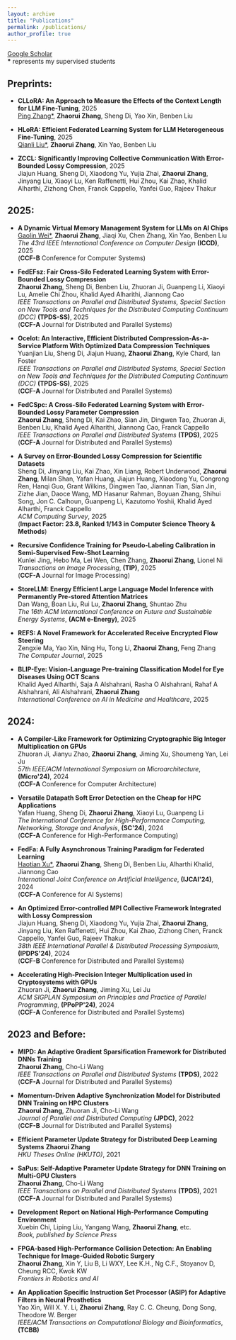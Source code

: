 ```yaml
---
layout: archive
title: "Publications"
permalink: /publications/
author_profile: true
---
```


[Google Scholar](https://scholar.google.com/citations?hl=en&user=0UuCWq0AAAAJ&view_op=list_works&sortby=pubdate)  
**\*** represents my supervised students

## Preprints:

- **CLLoRA: An Approach to Measure the Effects of the Context Length for LLM Fine-Tuning**, 2025 \
  <u>Ping Zhang*</u>, **Zhaorui Zhang**, Sheng Di, Yao Xin, Benben Liu

- **HLoRA: Efficient Federated Learning System for LLM Heterogeneous Fine-Tuning**, 2025 \
  <u>Qianli Liu*</u>, **Zhaorui Zhang**, Xin Yao, Benben Liu
  
- **ZCCL: Significantly Improving Collective Communication With Error-Bounded Lossy Compression**, 2025 \
  Jiajun Huang, Sheng Di, Xiaodong Yu, Yujia Zhai, **Zhaorui Zhang**, Jinyang Liu, Xiaoyi Lu, Ken Raffenetti, Hui Zhou, Kai Zhao, Khalid Alharthi, Zizhong Chen, Franck Cappello, Yanfei Guo, Rajeev Thakur 


## 2025:

- **A Dynamic Virtual Memory Management System for LLMs on AI Chips** \
  <u>Gaolin Wei*</u>, **Zhaorui Zhang**, Jiaqi Xu, Chen Zhang, Xin Yao, Benben Liu \
  *The 43rd IEEE International Conference on Computer Design* **\(ICCD\)**, 2025 \
  (**CCF-B** Conference for Computer Systems)

- **FedEFsz: Fair Cross-Silo Federated Learning System with Error-Bounded Lossy Compression** \
  **Zhaorui Zhang**, Sheng Di, Benben Liu, Zhuoran Ji, Guanpeng Li, Xiaoyi Lu, Amelie Chi Zhou, Khalid Ayed Alharithi, Jiannong Cao \
  *IEEE Transactions on Parallel and Distributed Systems, Special Section on New Tools and Techniques for the Distributed Computing Continuum (DCC)* **\(TPDS-SS\)**, 2025 \
  (**CCF-A** Journal for Distributed and Parallel Systems)
  
- **Ocelot: An Interactive, Efficient Distributed Compression-As-a-Service Platform With Optimized Data Compression Techniques** \
  Yuanjian Liu, Sheng Di, Jiajun Huang, **Zhaorui Zhang**, Kyle Chard, Ian Foster \
  *IEEE Transactions on Parallel and Distributed Systems, Special Section on New Tools and Techniques for the Distributed Computing Continuum (DCC)* **\(TPDS-SS\)**, 2025 \
  (**CCF-A** Journal for Distributed and Parallel Systems)
  
- **FedCSpc: A Cross-Silo Federated Learning System with Error-Bounded Lossy Parameter Compression** \
  **Zhaorui Zhang**, Sheng Di, Kai Zhao, Sian Jin, Dingwen Tao, Zhuoran Ji, Benben Liu, Khalid Ayed Alharithi, Jiannong Cao, Franck Cappello \
  *IEEE Transactions on Parallel and Distributed Systems* **\(TPDS\)**, 2025 \
  (**CCF-A** Journal for Distributed and Parallel Systems)

- **A Survey on Error-Bounded Lossy Compression for Scientific Datasets** \
  Sheng Di, Jinyang Liu, Kai Zhao, Xin Liang, Robert Underwood, **Zhaorui Zhang**, Milan Shan, Yafan Huang, Jiajun Huang, Xiaodong Yu, Congrong Ren, Hanqi Guo, Grant Wilkins, Dingwen Tao, Jiannan Tian, Sian Jin, Zizhe Jian, Daoce Wang, MD Hasanur Rahman, Boyuan Zhang, Shihui Song, Jon C. Calhoun, Guanpeng Li, Kazutomo Yoshii, Khalid Ayed Alharthi, Franck Cappello \
  *ACM Computing Survey*, 2025 \
  (**Impact Factor: 23.8, Ranked 1/143 in Computer Science Theory & Methods**)

- **Recursive Confidence Training for Pseudo-Labeling Calibration in Semi-Supervised Few-Shot Learning** \
  Kunlei Jing, Hebo Ma, Lei Wen, Chen Zhang, **Zhaorui Zhang**, Lionel Ni \
  *Transactions on Image Processing*, **\(TIP\)**, 2025 \
  (**CCF-A** Journal for Image Processing)

- **StoreLLM: Energy Efficient Large Language Model Inference with Permanently Pre-stored Attention Matrices** \
  Dan Wang, Boan Liu, Rui Lu, **Zhaorui Zhang**, Shuntao Zhu \
  *The 16th ACM International Conference on Future and Sustainable Energy Systems*, **\(ACM e-Energy\)**, 2025

- **REFS: A Novel Framework for Accelerated Receive Encrypted Flow Steering** \
  Zengxie Ma, Yao Xin, Ning Hu, Tong Li, **Zhaorui Zhang**, Feng Zhang \
  *The Computer Journal*, 2025

- **BLIP-Eye: Vision-Language Pre-training Classification Model for Eye Diseases Using OCT Scans** \
  Khalid Ayed Alharthi, Saja A Alshahrani, Rasha O Alshahrani, Rahaf A Alshahrani, Ali Alshahrani, **Zhaorui Zhang** \
  *International Conference on AI in Medicine and Healthcare*, 2025
  
## 2024:

- **A Compiler-Like Framework for Optimizing Cryptographic Big Integer Multiplication on GPUs** \
  Zhuoran Ji, Jianyu Zhao, **Zhaorui Zhang**, Jiming Xu, Shoumeng Yan, Lei Ju \
  *57th IEEE/ACM International Symposium on Microarchitecture*, **\(Micro'24\)**, 2024 \
  (**CCF-A** Conference for Computer Architecture)

- **Versatile Datapath Soft Error Detection on the Cheap for HPC Applications** \
  Yafan Huang, Sheng Di, **Zhaorui Zhang**, Xiaoyi Lu, Guanpeng Li \
  *The International Conference for High-Performance Computing, Networking, Storage and Analysis*, **\(SC'24\)**, 2024 \
  (**CCF-A** Conference for High-Performance Computing)

- **FedFa: A Fully Asynchronous Training Paradigm for Federated Learning** \
  <u>Haotian Xu*</u>, **Zhaorui Zhang**, Sheng Di, Benben Liu, Alharthi Khalid, Jiannong Cao \
  *International Joint Conference on Artificial Intelligence*, **\(IJCAI'24\)**, 2024 \
  (**CCF-A** Conference for AI Systems)

- **An Optimized Error-controlled MPI Collective Framework Integrated with Lossy Compression** \
  Jiajun Huang, Sheng Di, Xiaodong Yu, Yujia Zhai, **Zhaorui Zhang**, Jinyang Liu, Ken Raffenetti, Hui Zhou, Kai Zhao, Zizhong Chen, Franck Cappello, Yanfei Guo, Rajeev Thakur \
  *38th IEEE International Parallel & Distributed Processing Symposium*, **\(IPDPS'24\)**, 2024 \
   (**CCF-B** Conference for Distributed and Parallel Systems)

- **Accelerating High-Precision Integer Multiplication used in Cryptosystems with GPUs** \
  Zhuoran Ji, **Zhaorui Zhang**, Jiming Xu, Lei Ju \
  *ACM SIGPLAN Symposium on Principles and Practice of Parallel Programming*, **\(PPoPP'24\)**, 2024 \
  (**CCF-A** Conference for Distributed and Parallel Systems)

## 2023 and Before:

- **MIPD: An Adaptive Gradient Sparsification Framework for Distributed DNNs Training** \
  **Zhaorui Zhang**, Cho-Li Wang \
  *IEEE Transactions on Parallel and Distributed Systems* **\(TPDS\)**, 2022 \
  (**CCF-A** Journal for Distributed and Parallel Systems)

- **Momentum-Driven Adaptive Synchronization Model for Distributed DNN Training on HPC Clusters** \
  **Zhaorui Zhang**, Zhuoran Ji, Cho-Li Wang \
  *Journal of Parallel and Distributed Computing* **\(JPDC\)**, 2022 \
  (**CCF-B** Journal for Distributed and Parallel Systems)
  
- **Efficient Parameter Update Strategy for Distributed Deep Learning Systems**
  **Zhaorui Zhang** \
*HKU Theses Online (HKUTO)*, 2021

- **SaPus: Self-Adaptive Parameter Update Strategy for DNN Training on Multi-GPU Clusters** \
  **Zhaorui Zhang**, Cho-Li Wang \
  *IEEE Transactions on Parallel and Distributed Systems* **\(TPDS\)**, 2021 \
  (**CCF-A** Journal for Distributed and Parallel Systems)

- **Development Report on National High-Performance Computing Environment** \
  Xuebin Chi, Liping Liu, Yangang Wang, **Zhaorui Zhang**, etc. \
  *Book, published by Science Press*

- **FPGA-based High-Performance Collision Detection: An Enabling Technique for Image-Guided Robotic Surgery** \
  **Zhaorui Zhang**, Xin Y, Liu B, Li WXY, Lee K.H., Ng C.F., Stoyanov D, Cheung RCC, Kwok KW \
  *Frontiers in Robotics and AI*

- **An Application Specific Instruction Set Processor (ASIP) for Adaptive Filters in Neural Prosthetics** \
  Yao Xin, Will X. Y. Li, **Zhaorui Zhang**, Ray C. C. Cheung, Dong Song, Theodore W. Berger \
  *IEEE/ACM Transactions on Computational Biology and Bioinformatics*, **\(TCBB\)**
